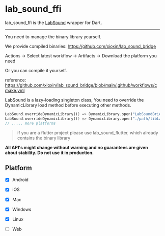 # lab_sound_ffi

lab_sound_ffi is the [LabSound](https://github.com/LabSound/LabSound) wrapper for Dart.

-------

You need to manage the binary library yourself.

We provide compiled binaries: <https://github.com/xioxin/lab_sound_bridge>

Actions -> Select latest workflow -> Artifacts -> Download the platform you need

Or you can compile it yourself.

reference: https://github.com/xioxin/lab_sound_bridge/blob/main/.github/workflows/cmake.yml

LabSound is a lazy-loading singleton class, You need to override the DynamicLibrary load method before executing other methods.

```dart
LabSound.overrideDynamicLibrary(() => DynamicLibrary.open("LabSoundBridge.framework/LabSoundBridge"), OperatingSystem.macOS);
LabSound.overrideDynamicLibrary(() => DynamicLibrary.open("./path/libLabSoundBridge.so"), OperatingSystem.linux);
// ..... more platforms
```

> if you are a flutter project please use lab_sound_flutter, which already contains the binary library


**All API's might change without warning and no guarantees are given about stability. Do not use it in production.**


## Platform
* [x] Android
* [x] iOS
* [x] Mac
* [x] Windows
* [x] Linux
* [ ] Web

